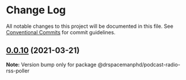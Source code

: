 # Change Log

All notable changes to this project will be documented in this file.
See [Conventional Commits](https://conventionalcommits.org) for commit guidelines.

## [0.0.10](https://github.com/drspacemanphd/podcast-radio-web/compare/@drspacemanphd/podcast-radio-rss-poller@0.0.9...@drspacemanphd/podcast-radio-rss-poller@0.0.10) (2021-03-21)

**Note:** Version bump only for package @drspacemanphd/podcast-radio-rss-poller
